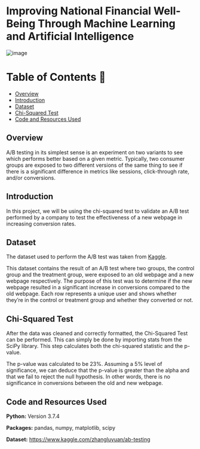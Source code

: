 # Improving National Financial Well-Being Through Machine Learning and Artificial Intelligence

![image](https://user-images.githubusercontent.com/45563371/102698671-1b83d500-427a-11eb-8000-5cd455e57c99.png)

Table of Contents :bookmark_tabs:
=================
- [Overview](#overview)
- [Introduction](#introduction)
- [Dataset](#dataset)
- [Chi-Squared Test](#chi-squared-test)
- [Code and Resources Used](#code-and-resources-used)

## Overview
A/B testing in its simplest sense is an experiment on two variants to see which performs better based on a given metric. Typically, two consumer groups are exposed to two different versions of the same thing to see if there is a significant difference in metrics like sessions, click-through rate, and/or conversions.

## Introduction
In this project, we will be using the chi-squared test to validate an A/B test performed by a company to test the effectiveness of a new webpage in increasing conversion rates.

## Dataset
The dataset used to perform the A/B test was taken from [Kaggle](https://www.kaggle.com/zhangluyuan/ab-testing).

This dataset contains the result of an A/B test where two groups, the control group and the treatment group, were exposed to an old webpage and a new webpage respectively. The purpose of this test was to determine if the new webpage resulted in a significant increase in conversions compared to the old webpage. Each row represents a unique user and shows whether they’re in the control or treatment group and whether they converted or not.

## Chi-Squared Test
After the data was cleaned and correctly formatted, the Chi-Squared Test can be performed. This can simply be done by importing stats from the SciPy library. This step calculates both the chi-squared statistic and the p-value.

The p-value was calculated to be 23%. Assuming a 5% level of significance, we can deduce that the p-value is greater than the alpha and that we fail to reject the null hypothesis. In other words, there is no significance in conversions between the old and new webpage.

## Code and Resources Used
**Python:** Version 3.7.4

**Packages:** pandas, numpy, matplotlib, scipy

**Dataset:** https://www.kaggle.com/zhangluyuan/ab-testing
